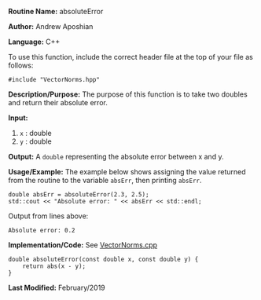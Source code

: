 **Routine Name:** absoluteError

**Author:** Andrew Aposhian

**Language:** C++

To use this function, include the correct header file at the top of your file as follows:
```
#include "VectorNorms.hpp"
```

**Description/Purpose:** The purpose of this function is to take two doubles and return their absolute error.

**Input:**
1. `x` : double
2. `y` : double

**Output:** A `double` representing the absolute error between x and y.

**Usage/Example:** The example below shows assigning the value returned from the routine to the variable `absErr`, then printing `absErr`.
```
double absErr = absoluteError(2.3, 2.5);
std::cout << "Absolute error: " << absErr << std::endl;
```

Output from lines above:
```
Absolute error: 0.2
```

**Implementation/Code:**
See [VectorNorms.cpp](../src/lib/VectorNorms.cpp)
```
double absoluteError(const double x, const double y) {
    return abs(x - y);
}
```

**Last Modified:** February/2019
